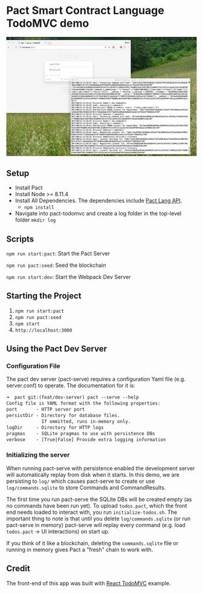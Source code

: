# Pact Smart Contract Language TodoMVC demo

![](todos-pact.png)

## Setup

- Install Pact
- Install Node >= 8.11.4
- Install All Dependencies. The dependencies include [Pact Lang API](https://www.npmjs.com/package/pact-lang-api).
  - `npm install`
- Navigate into pact-todomvc and create a log folder in the top-level folder `mkdir log`

## Scripts

`npm run start:pact`: Start the Pact Server

`npm run pact:seed`: Seed the blockchain

`npm run start:dev`: Start the Webpack Dev Server

## Starting the Project

1. `npm run start:pact`
2. `npm run pact:seed`
3. `npm start`
4. `http://localhost:3000`

## Using the Pact Dev Server

### Configuration File

The pact dev server (pact-serve) requires a configuration Yaml file (e.g. server.conf) to operate. The documentation for it is:

```
➜  pact git:(feat/dev-server) pact --serve --help
Config file is YAML format with the following properties:
port       - HTTP server port
persistDir - Directory for database files.
             If ommitted, runs in-memory only.
logDir     - Directory for HTTP logs
pragmas    - SQLite pragmas to use with persistence DBs
verbose    - [True|False] Provide extra logging information
```

### Initializing the server

When running pact-serve with persistence enabled the development server will automatically replay from disk when it starts.
In this demo, we are persisting to `log/` which causes pact-serve to create or use `log/commands.sqlite` to store Commands and CommandResults.

The first time you run pact-serve the SQLite DBs will be created empty (as no commands have been run yet).
To upload `todos.pact`, which the front end needs loaded to interact with, you run `initialize-todos.sh`.
The important thing to note is that until you delete `log/commands.sqlite` (or run pact-serve in memory) pact-serve will replay every command (e.g. load `todos.pact` -> UI interactions) on start up.

If you think of it like a blockchain, deleting the `commands.sqlite` file or running in memory gives Pact a "fresh" chain to work with.

## Credit

The front-end of this app was built with [React TodoMVC](http://todomvc.com/examples/react/#/) example.
